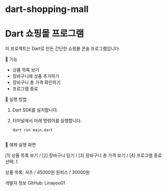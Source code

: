 ﻿# dart-shopping-mall
# Dart 쇼핑몰 프로그램

이 프로젝트는 Dart로 만든 간단한 쇼핑몰 콘솔 프로그램입니다.

📌 기능
- 상품 목록 보기
- 장바구니에 상품 추가하기
- 장바구니 총 가격 확인하기
- 프로그램 종료

🚀 실행 방법
1. Dart SDK를 설치합니다.
2. 터미널에서 아래 명령어를 실행합니다.

   ```sh
   dart run main.dart

   

🔧 예제 실행 화면

[1] 상품 목록 보기 / [2] 장바구니 담기 / [3] 장바구니 총 가격 보기 / [4] 프로그램 종료
선택: 1

상품 목록:
셔츠 / 45000원
원피스 / 30000원

개발자 정보
GitHub: Linayoo01
